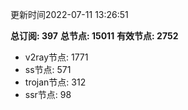 更新时间2022-07-11 13:26:51

**总订阅: 397**
**总节点: 15011**
**有效节点: 2752**
- v2ray节点: 1771
- ss节点: 571
- trojan节点: 312
- ssr节点: 98
